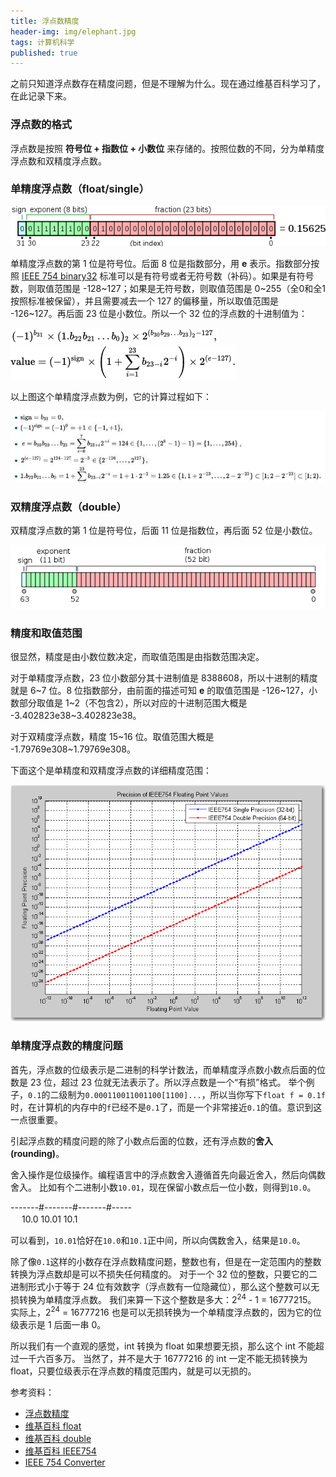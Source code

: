 ```yaml
---
title: 浮点数精度
header-img: img/elephant.jpg
tags: 计算机科学
published: true
---
```


之前只知道浮点数存在精度问题，但是不理解为什么。现在通过维基百科学习了，在此记录下来。

### 浮点数的格式

浮点数是按照 **符号位 + 指数位 + 小数位** 来存储的。按照位数的不同，分为单精度浮点数和双精度浮点数。

### 单精度浮点数（float/single）

![single](/post_img/float-precision/float.png)

单精度浮点数的第 1 位是符号位。后面 8 位是指数部分，用 **e** 表示。指数部分按照 [IEEE 754 binary32](https://en.wikipedia.org/wiki/IEEE_floating_point#IEEE_754-2008) 标准可以是有符号或者无符号数（补码）。如果是有符号数，则取值范围是 -128~127；如果是无符号数，则取值范围是 0~255（全0和全1按照标准被保留），并且需要减去一个 127 的偏移量，所以取值范围是 -126~127。再后面 23 位是小数位。所以一个 32 位的浮点数的十进制值为：

![float value](/post_img/float-precision/float-val.png)
![float value2](/post_img/float-precision/float-val2.png)

以上图这个单精度浮点数为例，它的计算过程如下：

![float value3](/post_img/float-precision/float-val3.jpg)

### 双精度浮点数（double）

双精度浮点数的第 1 位是符号位，后面 11 位是指数位，再后面 52 位是小数位。

![double](/post_img/float-precision/double.png)

### 精度和取值范围

很显然，精度是由小数位数决定，而取值范围是由指数范围决定。

对于单精度浮点数，23 位小数部分其十进制值是 8388608，所以十进制的精度就是 6~7 位。8 位指数部分，由前面的描述可知 **e** 的取值范围是 -126~127，小数部分取值是 1~2（不包含2），所以对应的十进制范围大概是 -3.402823e38~3.402823e38。

对于双精度浮点数，精度 15~16 位。取值范围大概是 -1.79769e308~1.79769e308。

下面这个是单精度和双精度浮点数的详细精度范围：

![IEEE754](/post_img/float-precision/IEEE754.png)

### 单精度浮点数的精度问题

首先，浮点数的位级表示是二进制的科学计数法，而单精度浮点数小数点后面的位数是 23 位，超过 23 位就无法表示了。所以浮点数是一个“有损”格式。
举个例子，`0.1`的二级制为`0.000110011001100[1100]...`，所以当你写下`float f = 0.1f`时，在计算机的内存中的`f`已经不是`0.1`了，而是一个非常接近`0.1`的值。意识到这一点很重要。

引起浮点数的精度问题的除了小数点后面的位数，还有浮点数的<strong>舍入(rounding)</strong>。

舍入操作是位级操作。编程语言中的浮点数舍入遵循首先向最近舍入，然后向偶数舍入。
比如有个二进制小数`10.01`，现在保留小数点后一位小数，则得到`10.0`。

-------#-------#-------#-----<br/>　 10.0     10.01   10.1

可以看到，`10.01`恰好在`10.0`和`10.1`正中间，所以向偶数舍入，结果是`10.0`。

除了像`0.1`这样的小数存在浮点数精度问题，整数也有，但是在一定范围内的整数转换为浮点数却是可以不损失任何精度的。
对于一个 32 位的整数，只要它的二进制形式小于等于 24 位有效数字（浮点数有一位隐藏位），那么这个整数可以无损转换为单精度浮点数。
我们来算一下这个整数是多大：2<sup>24</sup> - 1 = 16777215。
实际上，2<sup>24</sup> = 16777216 也是可以无损转换为一个单精度浮点数的，因为它的位级表示是 1 后面一串 0。

所以我们有一个直观的感觉，int 转换为 float 如果想要无损，那么这个 int 不能超过一千六百多万。
当然了，并不是大于 16777216 的 int 一定不能无损转换为 float，只要位级表示在浮点数的精度范围内，就是可以无损的。

参考资料：

+ [浮点数精度](http://blog.csdn.net/dxy612/article/details/5518477/)
+ [维基百科 float](https://en.wikipedia.org/wiki/Single-precision_floating-point_format)
+ [维基百科 double](https://en.wikipedia.org/wiki/Double-precision_floating-point_format)
+ [维基百科 IEEE754](https://en.wikipedia.org/wiki/IEEE_floating_point)
+ [IEEE 754 Converter](https://www.h-schmidt.net/FloatConverter/IEEE754.html)
